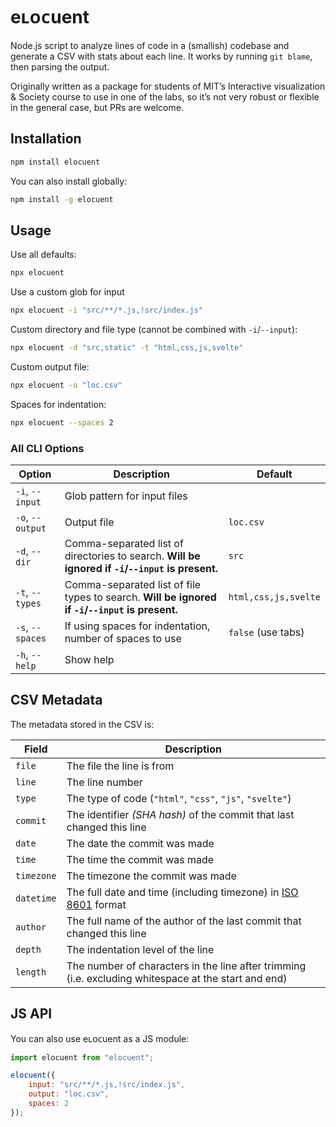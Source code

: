 # eʟᴏᴄuent

Node.js script to analyze lines of code in a (smallish) codebase and generate a CSV with stats about each line.
It works by running `git blame`, then parsing the output.

Originally written as a package for students of MIT’s Interactive visualization & Society course to use in one of the labs,
so it’s not very robust or flexible in the general case, but PRs are welcome.

## Installation

```bash
npm install elocuent
```

You can also install globally:

```bash
npm install -g elocuent
```

## Usage

Use all defaults:
```bash
npx elocuent
```

Use a custom glob for input
```bash
npx elocuent -i "src/**/*.js,!src/index.js"
```

Custom directory and file type (cannot be combined with `-i`/`--input`):
```bash
npx elocuent -d "src,static" -t "html,css,js,svelte"
```

Custom output file:
```bash
npx elocuent -o "loc.csv"
```

Spaces for indentation:
```bash
npx elocuent --spaces 2
```

### All CLI Options

| Option | Description | Default |
| --- | --- | --- |
| `-i`, `--input` | Glob pattern for input files |  |
| `-o`, `--output` | Output file | `loc.csv` |
| `-d`, `--dir` | Comma-separated list of directories to search. **Will be ignored if `-i`/`--input` is present.** | `src` |
| `-t`, `--types` | Comma-separated list of file types to search. **Will be ignored if `-i`/`--input` is present.** | `html,css,js,svelte` |
| `-s`, `--spaces` | If using spaces for indentation, number of spaces to use | `false` (use tabs) |
| `-h`, `--help` | Show help |  |

## CSV Metadata

The metadata stored in the CSV is:

| Field | Description |
| --- | --- |
| `file` | The file the line is from |
| `line` | The line number |
| `type` | The type of code (`"html"`, `"css"`, `"js"`, `"svelte"`) |
| `commit` | The identifier *(SHA hash)* of the commit that last changed this line |
| `date` | The date the commit was made |
| `time` | The time the commit was made |
| `timezone` | The timezone the commit was made |
| `datetime` | The full date and time (including timezone) in [ISO 8601](https://en.wikipedia.org/wiki/ISO_8601) format |
| `author` | The full name of the author of the last commit that changed this line |
| `depth` | The indentation level of the line |
| `length` | The number of characters in the line after trimming (i.e. excluding whitespace at the start and end) |

## JS API

You can also use eʟᴏᴄuent as a JS module:

```js
import elocuent from "elocuent";

elocuent({
	input: "src/**/*.js,!src/index.js",
	output: "loc.csv",
	spaces: 2
});
```